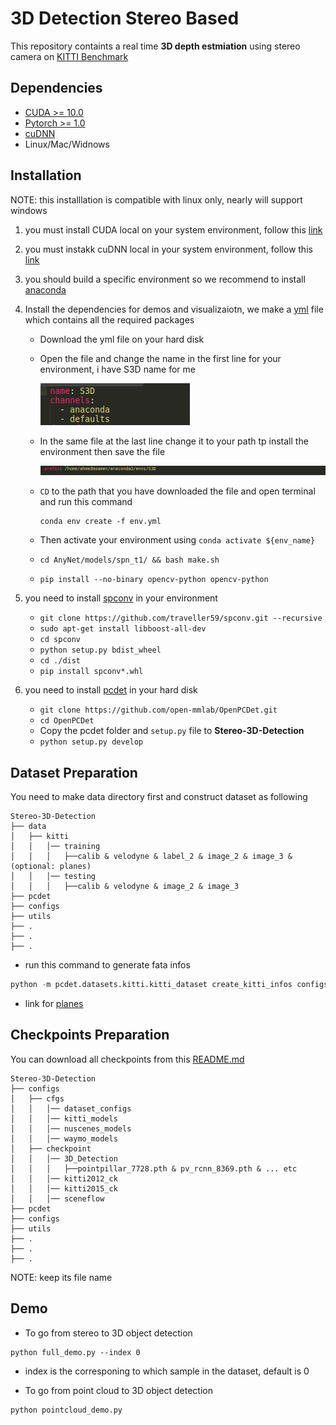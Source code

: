 # 3D Detection Stereo Based

This repository containts a real time **3D depth estmiation** using stereo camera on [KITTI Benchmark](http://www.cvlibs.net/datasets/kitti/)

## Dependencies

- [CUDA >= 10.0](https://developer.nvidia.com/Cuda-Toolkit)
- [Pytorch >= 1.0](https://pytorch.org/)
- [cuDNN](https://docs.nvidia.com/deeplearning/cudnn/)
- Linux/Mac/Widnows

## Installation

NOTE: this installlation is compatible with linux only, nearly will support windows

1. you must install CUDA local on your system environment, follow this [link](https://developer.nvidia.com/Cuda-downloads)
2. you must instakk cuDNN local in your system environment, follow this [link](https://docs.nvidia.com/deeplearning/cudnn/install-guide/index.html)
3. you should build a specific environment so we recommend to install [anaconda](https://docs.anaconda.com/anaconda/install/)
4. Install the dependencies for demos and visualizaiotn, we make a [yml](env_linux.yml) file which contains all the required packages
	
   - Download the yml file on your hard disk
   - Open the file and change the name in the first line for your environment, i have S3D name for me

     <img src="Extras/images/env_name.png">

   - In the same file at the last line change it to your path tp install the environment then save the file

	 <img src="Extras/images/env_path.png">

   - `CD` to the path that you have downloaded the file and open terminal and run this command

	 ```shell script
	 conda env create -f env.yml
	 ```
   - Then activate your environment using `conda activate ${env_name}`
   - `cd AnyNet/models/spn_t1/ && bash make.sh`
   - `pip install --no-binary opencv-python opencv-python`

5. you need to install [spconv](https://github.com/traveller59/spconv) in your environment
	
   - `git clone https://github.com/traveller59/spconv.git --recursive`
   - `sudo apt-get install libboost-all-dev`
   - `cd spconv`
   - `python setup.py bdist_wheel`
   - `cd ./dist`
   - `pip install spconv*.whl`

6. you need to install [pcdet](https://github.com/open-mmlab/OpenPCDet) in your hard disk
	
   - `git clone https://github.com/open-mmlab/OpenPCDet.git`
   - `cd OpenPCDet`
   - Copy the pcdet folder and `setup.py` file to **Stereo-3D-Detection**
   - `python setup.py develop`


## Dataset Preparation

You need to make data directory first and construct dataset as following

```
Stereo-3D-Detection
├── data
│   ├── kitti
│   │   │── training
│   │   │   ├──calib & velodyne & label_2 & image_2 & image_3 & (optional: planes)
│   │   │── testing
│   │   │   ├──calib & velodyne & image_2 & image_3
├── pcdet
├── configs
├── utils
├── .
├── .
├── .
```
- run this command to generate fata infos
```python
python -m pcdet.datasets.kitti.kitti_dataset create_kitti_infos configs/cfgs/dataset_configs/kitti_dataset.yaml
```

- link for [planes](https://drive.google.com/file/d/1d5mq0RXRnvHPVeKx6Q612z0YRO1t2wAp/view?usp=sharing)


## Checkpoints Preparation

You can download all checkpoints from this [README.md](https://github.com/open-mmlab/OpenPCDet)

```
Stereo-3D-Detection
├── configs
│   ├── cfgs
│   │   │── dataset_configs
│   │   │── kitti_models
│   │   │── nuscenes_models
│   │   │── waymo_models
│   ├── checkpoint
│   │   │── 3D_Detection
│   │   │   ├──pointpillar_7728.pth & pv_rcnn_8369.pth & ... etc
│   │   │── kitti2012_ck
│   │   │── kitti2015_ck
│   │   │── sceneflow
├── pcdet
├── configs
├── utils
├── .
├── .
├── .
```

NOTE: keep its file name


## Demo

- To go from stereo to 3D object detection

```shell script
python full_demo.py --index 0
```

- index is the corresponing to which sample in the dataset, default is 0

- To go from point cloud to 3D object detection

```shell script
python pointcloud_demo.py
```
